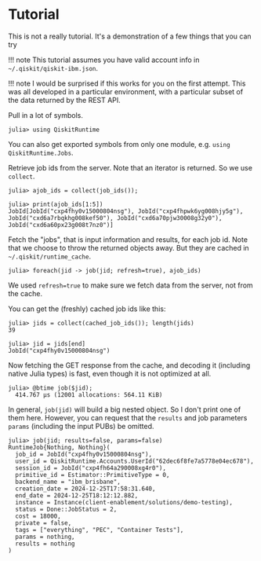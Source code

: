 # Tutorial

This is not a really tutorial. It's a demonstration of a few things that you can try

!!! note
    This tutorial assumes you have valid account info in `~/.qiskit/qiskit-ibm.json`.
    
!!! note
    I would be surprised if this works for you on the first attempt. This was all developed in
    a particular environment, with a particular subset of the data returned by the REST API.

Pull in a lot of symbols.
```julia-repl
julia> using QiskitRuntime
```
You can also get exported symbols from only one module, e.g. `using QiskitRuntime.Jobs`.

Retrieve job ids from the server. Note that an iterator is returned. So we use `collect`.
```julia-repl
julia> ajob_ids = collect(job_ids());

julia> print(ajob_ids[1:5])
JobId[JobId("cxp4fhy0v15000804nsg"), JobId("cxp4fhpwk6yg008hjy5g"), JobId("cxd6a7rbqkhg008kef50"), JobId("cxd6a70pjw30008g32y0"), JobId("cxd6a60px23g008t7nz0")]
```

Fetch the "jobs", that is input information and results, for each job id. Note that we choose to throw the
returned objects away. But they are cached in `~/.qiskit/runtime_cache`.
```julia-repl
julia> foreach(jid -> job(jid; refresh=true), ajob_ids)
```
We used `refresh=true` to make sure we fetch data from the server, not from the cache.

You can get the (freshly) cached job ids like this:
```julia-repl
julia> jids = collect(cached_job_ids()); length(jids)
39

julia> jid = jids[end]
JobId("cxp4fhy0v15000804nsg")
```

Now fetching the GET response from the cache, and decoding it (including native Julia types) is fast, even though it is not
optimized at all.
```julia-repl
julia> @btime job($jid);
  414.767 μs (12001 allocations: 564.11 KiB)
```

In general, `job(jid)` will build a big nested object. So I don't print one of them here.
However, you can request that the `results` and job parameters `params` (including the input PUBs)
be omitted.
```julia-repl
julia> job(jid; results=false, params=false)
RuntimeJob{Nothing, Nothing}(
  job_id = JobId("cxp4fhy0v15000804nsg"), 
  user_id = QiskitRuntime.Accounts.UserId("62dec6f8fe7a5778e04ec678"), 
  session_id = JobId("cxp4fh64a290008xg4r0"), 
  primitive_id = Estimator::PrimitiveType = 0, 
  backend_name = "ibm_brisbane", 
  creation_date = 2024-12-25T17:58:31.640, 
  end_date = 2024-12-25T18:12:12.882, 
  instance = Instance(client-enablement/solutions/demo-testing), 
  status = Done::JobStatus = 2, 
  cost = 18000, 
  private = false, 
  tags = ["everything", "PEC", "Container Tests"], 
  params = nothing, 
  results = nothing
)
```
